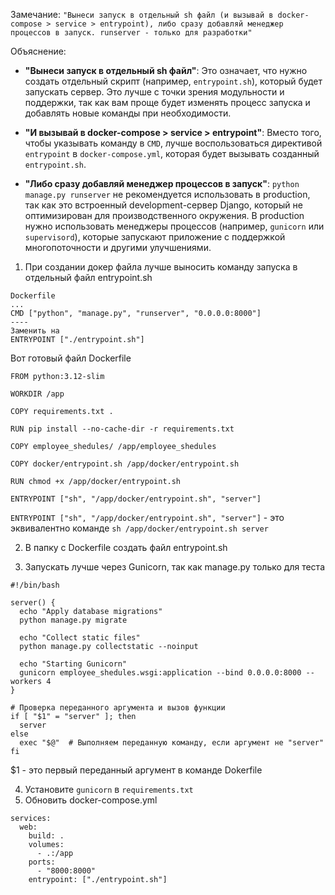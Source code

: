 Замечание: 
`"Вынеси запуск в отдельный sh файл (и вызывай в docker-compose > service > entrypoint), либо сразу добавляй менеджер процессов в запуск. runserver - только для разработки"`

Объяснение:
- **"Вынеси запуск в отдельный sh файл"**: Это означает, что нужно создать отдельный скрипт (например, `entrypoint.sh`), который будет запускать сервер. Это лучше с точки зрения модульности и поддержки, так как вам проще будет изменять процесс запуска и добавлять новые команды при необходимости.
    
- **"И вызывай в docker-compose > service > entrypoint"**: Вместо того, чтобы указывать команду в `CMD`, лучше воспользоваться директивой `entrypoint` в `docker-compose.yml`, которая будет вызывать созданный `entrypoint.sh`.
    
- **"Либо сразу добавляй менеджер процессов в запуск"**: `python manage.py runserver` не рекомендуется использовать в production, так как это встроенный development-сервер Django, который не оптимизирован для производственного окружения. В production нужно использовать менеджеры процессов (например, `gunicorn` или `supervisord`), которые запускают приложение с поддержкой многопоточности и другими улучшениями.

1. При создании докер файла лучше выносить команду запуска в отдельный файл entrypoint.sh
```
Dockerfile
...
CMD ["python", "manage.py", "runserver", "0.0.0.0:8000"]
----
Заменить на 
ENTRYPOINT ["./entrypoint.sh"]
```

Вот готовый файл Dockerfile
```
FROM python:3.12-slim

WORKDIR /app

COPY requirements.txt .

RUN pip install --no-cache-dir -r requirements.txt

COPY employee_shedules/ /app/employee_shedules

COPY docker/entrypoint.sh /app/docker/entrypoint.sh

RUN chmod +x /app/docker/entrypoint.sh

ENTRYPOINT ["sh", "/app/docker/entrypoint.sh", "server"]
```

`ENTRYPOINT ["sh", "/app/docker/entrypoint.sh", "server"]` - это эквивалентно команде `sh /app/docker/entrypoint.sh server`

2. В папку с Dockerfile создать файл entrypoint.sh

3. Запускать лучше через Gunicorn, так как manage.py только для теста
```
#!/bin/bash

server() {
  echo "Apply database migrations"
  python manage.py migrate

  echo "Collect static files"
  python manage.py collectstatic --noinput

  echo "Starting Gunicorn"
  gunicorn employee_shedules.wsgi:application --bind 0.0.0.0:8000 --workers 4
}

# Проверка переданного аргумента и вызов функции
if [ "$1" = "server" ]; then
  server
else
  exec "$@"  # Выполняем переданную команду, если аргумент не "server"
fi
```
$1 - это  первый переданный аргумент в команде Dokerfile

4. Установите `gunicorn` в `requirements.txt`
5. Обновить docker-compose.yml
```
services:
  web:
    build: .
    volumes:
      - .:/app
    ports:
      - "8000:8000"
    entrypoint: ["./entrypoint.sh"]
```
